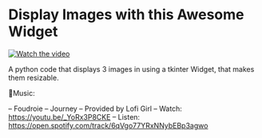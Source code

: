 # Display Images with this Awesome Widget

[![Watch the video](https://img.youtube.com/vi/4ZbWEavYy10/hqdefault.jpg)](https://youtu.be/4ZbWEavYy10)

A python code that displays  3 images in using a tkinter Widget, that makes them resizable.

🎵Music:

– Foudroie – Journey
– Provided by Lofi Girl
– Watch: https://youtu.be/_YoRx3P8CKE
– Listen: https://open.spotify.com/track/6qVgo77YRxNNybEBp3agwo

